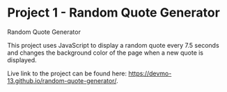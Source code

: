 # Project 1 - Random Quote Generator
 Random Quote Generator

 This project uses JavaScript to display a random quote every 7.5 seconds and changes the background color of the page when a new quote is displayed.

 Live link to the project can be found here: https://devmo-13.github.io/random-quote-generator/.